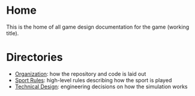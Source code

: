# Home

This is the home of all game design documentation for the game (working title).

# Directories

- [Organization](organization/main.md): how the repository and code is laid out
- [Sport Rules](sport-rules/main.md): high-level rules describing how the sport is played
- [Technical Design](tech-design/main.md): engineering decisions on how the simulation works